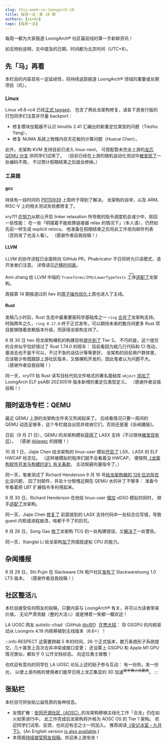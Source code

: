 ```yaml
---
slug: this-week-in-loongarch-18
title: 每周一龙：第 18 期
authors: [xen0n]
tags: [每周一龙]
---
```


每周一都为大家报道 LoongArch&reg; 社区最前线的第一手新鲜资讯！

<!-- truncate -->

如无特别说明，文中提及的日期、时间都为北京时间（UTC+8）。

## 先「马」再看

本栏目的内容具有一定延续性，将持续追踪报道 LoongArch&reg; 领域的重要或长期项目（坑）。

### Linux

Linux v6.6-rc4 已经[正式 tagged](https://lore.kernel.org/lkml/CAHk-=wia2-4DRvD-aXz70AV64yrt+Vr50MxHiDunZ71dHATv-Q@mail.gmail.com/)，
包含了两处龙架构修复，请各下游发行版的打包同学们注意并尽量 backport：

* 修复模块加载器不认识 binutils 2.41 汇编出的新重定位类型的问题（Tiezhu Yang），
* 修复 NUMA 系统上物理内存天花板的计算问题（Huacai Chen）。

此外，龙架构 KVM 支持目前已进入 linux-next，
可搭配暂未完全上游的[龙芯 QEMU 分支](https://github.com/loongson/qemu/tree/kvm-loongarch)
供同学们试用了。
（目前已经在上游的随机自动化测试中[被发现了](https://lore.kernel.org/loongarch/d5ba4268-eef0-46be-8314-fccad55f41e2@infradead.org/)一处编码不周，
不过预计假期结束之后就会修掉。）

### 工具链

#### gcc

持续有一段时间的 [PR110939](https://gcc.gnu.org/bugzilla/show_bug.cgi?id=110939)
上周终于得到了解决。
龙架构的自举，以及 ARM、RISC-V 上的相关测试失败都修复了。

xry111 [在努力](https://github.com/xry111/gcc/commits/xry111/explicit-relocs-auto)从默认开启
linker relaxation 所导致的指令调度机会减少中，抠回一些性能：
在一些「明摆着不能依靠链接器 relax 的情况下」（本人语），仍然如先前一样生成
explicit relocs。
他准备在假期结束之后将此工作发向邮件列表（否则发了也没人看）。
（感谢作者自我投稿！）

#### LLVM

LLVM 的协作流程已全面转向 GitHub PR，Phabricator 不日将转为只读模式，请开发者们注意。
详情请见[迁移时间表](https://discourse.llvm.org/t/update-on-github-pull-requests/71540)。

Ami-zhang 给 LLVM 中端的 `Transforms/IPO/LowerTypeTests` <ruby>工序<rt>pass</rt></ruby>[适配了](https://github.com/llvm/llvm-project/pull/67312)龙架构。

周报第 14 期报道过的 hev 的[原子操作优化](https://reviews.llvm.org/D159252)上周也进入了主线。

#### Rust

发稿几小时前，Rust 生态中最重要密码学基础库之一 `ring`
[合并了](https://github.com/briansmith/ring/pull/1632)龙架构支持。
时隔两年之久，`ring 0.17.0` 终于正式发布，可以期待未来的数月间更多 Rust
项目能够随着依赖版本升级，而获得龙架构支持了。

9 月 30 日 hev 将龙架构裸机的构建目标[提升到了](https://github.com/rust-lang/rust/pull/115368)
Tier 2。
不巧的是，这个提交的合并似乎恰好错过了 Rust 1.74.0 的班车：
目前看因为就几行代码和 CI 改动，塞进去也不是不可以，不过不急的话估计等等更好。
龙架构的目前用户群体里，应该极少有既跟踪上游社区版本，又做裸机开发的，因此笔者认为问题不大。
（感谢作者自我投稿！）

同一天，xry111 给 Rust 读写目标代码文件格式的著名基础库 `object`
[添加了](https://github.com/gimli-rs/object/pull/578) LoongArch ELF psABI
20230519 版本新增的重定位类型定义。
（感谢作者自我投稿！）

## 限时返场专栏：QEMU

最近 QEMU 上游的龙架构文件夹又热闹起来了。
后续看情况只要一周间的 QEMU 动态足够多，这个专栏就会出现并收纳它们，否则还是塞《杂闻播报》。

日前（9 月 21 日），QEMU 的龙架构模拟[获得了](https://gitlab.com/qemu-project/qemu/-/commit/55394dcbec8f0c29c30e792c102a0edd50a52bf4)
LASX 支持（不过很快[被发现有坑](https://gitlab.com/qemu-project/qemu/-/issues/1907)）。
（感谢 [@jiegec](https://github.com/jiegec) 的提醒！）

10 月 1 日，Jiajie Chen 给龙架构的 linux-user 模拟[开启了](https://patchwork.kernel.org/project/qemu-devel/patch/20231001085315.1692667-1-c@jia.je/)
LSX、LASX 的 ELF HWCAP 标志位。
（这样被模拟的程序们就不会看着没 HWCAP，
便按照[《龙架构软件开发与构建约定》有关条款](https://github.com/loongson/la-softdev-convention/blob/2975b325e1d31c8b52d75f9948d627343c5a454c/la-softdev-convention.adoc#91-kernel-development)，
主动规避向量指令了。）

同一天，笔者测试了 Richard Henderson 9 月 16 号[给龙架构做的 128 位访存优化](https://patchwork.kernel.org/project/qemu-devel/list/?series=784972)没问题，
回了封邮件，并且十分惭愧近期在 QEMU 水的补丁不够多：
准备今年看着把 LBT 扩展指令多利用起来。

9 月 30 日，Richard Henderson 在他给 linux-user [增加](https://patchwork.kernel.org/project/qemu-devel/list/?series=788954)
vDSO 模拟的同时，
顺手[适配了](https://patchwork.kernel.org/project/qemu-devel/patch/20230930021529.987950-16-richard.henderson@linaro.org/)龙架构。

同一天，Jiajie Chen [修复了](https://patchwork.kernel.org/project/qemu-devel/patch/20230930112837.1871691-1-c@jia.je/)
前面提到的 LASX 支持代码中一处标志位写错，导致 guest 内核或进程崩溃，啥都干不了的巨坑。

9 月 26 日，Song Gao [修了](https://patchwork.kernel.org/project/qemu-devel/patch/20230926075819.3602537-1-gaosong@loongson.cn/)龙架构
TCG 的一处构建错误，又[解决了](https://patchwork.kernel.org/project/qemu-devel/patch/20230926071253.3601021-1-gaosong@loongson.cn/)一处警告。

同一天，Xianglai Li 给龙架构[加了](https://patchwork.kernel.org/project/qemu-devel/list/?series=787587)热插拔虚拟 CPU 的能力。

## 杂闻播报

9 月 29 日，Shi Pujin 在 Slackware CN 用户社区[发布了](http://slackwarecn.github.io/2023/09/29/Slackwareloong1.0%E5%8F%91%E5%B8%83%EF%BC%81/)
Slackwareloong 1.0 LTS 版本。
（感谢作者自我投稿！）


## 社区整活<small>儿</small>

本栏目接受任何网友的投稿，只要内容与 LoongArch&reg; 有关，并可以为读者带来价值，
无论严肃贡献（整的大活<small>儿</small>）或是博君一笑都一概欢迎！

LA UOSC 网友 autistic-chad（GitHub [@cl91](https://github.com/cl91)）[在憋大招](https://bbs.loongarch.org/d/303-gsgpu)：
将 GSGPU 的内核驱动从 Loongnix 4.19 内核移植到主线版本（6.6+）！

:::info RESPECT
这需要跨越 5 年的时间，26 个正式版本，数万条图形子系统提交，几十甚至上百次合并冲突或接口变更；
还没算上 GSGPU 和 Apple M1 GPU 情况类似，都处于 0 公开文档状态。
向这位勇士致敬！

也欢迎有意向的同学在 LA UOSC 论坛上述的贴子参与互动：
有一份热，发一份光，
以使上游内核的使用者们能早日用上龙芯集显的 3D 加速<sup>~~蚊子再小也是肉~~</sup>。
:::

## 张贴栏

本栏目可供张贴公益性质的各种信息。

* 友情扩散：[安同开源社区（AOSC）](https://aosc.io)的龙架构移植主线化工作「合龙」仍在如火如荼进行中，
  此工作完成后龙架构将升格为 AOSC OS 的 Tier 1 架构。
  欢迎同学们试用、反馈，也欢迎有志之士一同加入。
  推荐阅读[《安记冰室・九月下》](https://github.com/AOSC-Dev/newsroom/blob/bfa12c12b1f819adab0fa568e906e682e0fbc244/coffee-break/20230922/zh_CN.md)。(An
  English version [is also available](https://github.com/AOSC-Dev/newsroom/blob/bfa12c12b1f819adab0fa568e906e682e0fbc244/coffee-break/20230922/en.md).)
* 本周报[持续接受网友投稿][call-for-submissions]。欢迎来上游坐坐！

[call-for-submissions]: https://github.com/loongson-community/areweloongyet/issues/16
